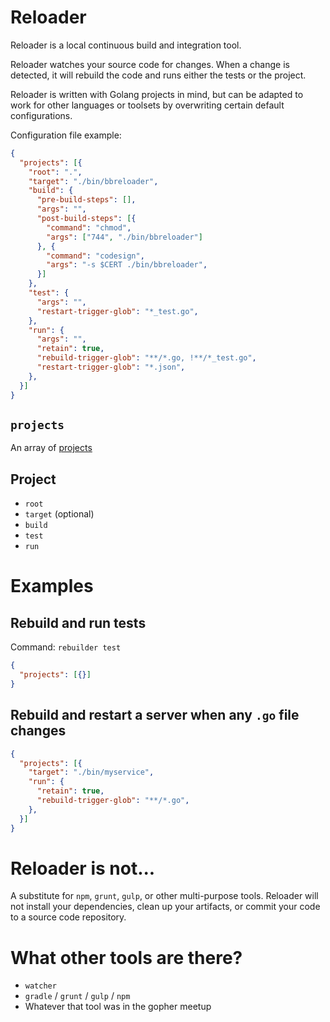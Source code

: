# Reloader

Reloader is a local continuous build and integration tool.

Reloader watches your source code for changes.  When a change is detected, it will rebuild the code and runs either the tests or the project.

Reloader is written with Golang projects in mind, but can be adapted to work for other languages or toolsets by overwriting certain default configurations.

Configuration file example:

``` JSON
{
  "projects": [{
    "root": ".",
    "target": "./bin/bbreloader",
    "build": {
      "pre-build-steps": [],
      "args": "",
      "post-build-steps": [{
        "command": "chmod",
        "args": ["744", "./bin/bbreloader"]
      }, {
        "command": "codesign",
        "args": "-s $CERT ./bin/bbreloader",
      }]
    },
    "test": {
      "args": "",
      "restart-trigger-glob": "*_test.go",
    },
    "run": {
      "args": "",
      "retain": true,
      "rebuild-trigger-glob": "**/*.go, !**/*_test.go",
      "restart-trigger-glob": "*.json",
    },
  }]
}
```

## `projects`
An array of [projects](#Project)

## Project
* `root`
* `target` (optional)
* `build`
* `test`
* `run`

# Examples
## Rebuild and run tests
Command:
`rebuilder test`

``` JSON
{
  "projects": [{}]
}
```

## Rebuild and restart a server when any `.go` file changes
``` JSON
{
  "projects": [{
    "target": "./bin/myservice",
    "run": {
      "retain": true,
      "rebuild-trigger-glob": "**/*.go",
    },
  }]
}
```

# Reloader is not...
A substitute for `npm`, `grunt`, `gulp`, or other multi-purpose tools.  Reloader will not install your dependencies, clean up your artifacts, or commit your code to a source code repository.

# What other tools are there?
* `watcher`
* `gradle` / `grunt` / `gulp` / `npm`
* Whatever that tool was in the gopher meetup
